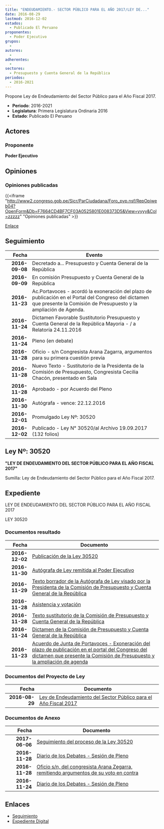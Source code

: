 ```yaml
---
title: "ENDEUDAMIENTO.- SECTOR PÚBLICO PARA EL AÑO 2017/LEY DE..."
date: 2016-08-29
lastmod: 2016-12-02
estados: 
  - Publicado El Peruano
proponentes: 
  - Poder Ejecutivo
grupos: 
  - 
autores: 
  - 
adherentes: 
  - 
sectores: 
  - Presupuesto y Cuenta General de la República
periodos: 
  - 2016-2021
---
```


Propone Ley de Endeudamiento del Sector Público para el Año Fiscal 2017.

- **Periodo**: 2016-2021
- **Legislatura**: Primera Legislatura Ordinaria 2016
- **Estado**: Publicado El Peruano

## Actores

### Proponente

**Poder Ejecutivo**


## Opiniones

### Opiniones publicadas

{{<iframe "http://www2.congreso.gob.pe/Sicr/ParCiudadana/Foro_pvp.nsf/RepOpiweb04?OpenForm&Db=F7664CD4BF7CF03A0525801E008373D5&View=yyyy&Col=zzzzz" "Opiniones publicadas" >}}

[Enlace](http://www2.congreso.gob.pe/Sicr/ParCiudadana/Foro_pvp.nsf/RepOpiweb04?OpenForm&Db=F7664CD4BF7CF03A0525801E008373D5&View=yyyy&Col=zzzzz)

## Seguimiento

| Fecha | Evento |
|------:|--------|
| **2016-09-08** | Decretado a... Presupuesto y Cuenta General de la República|
| **2016-09-09** | En comisión Presupuesto y Cuenta General de la República|
| **2016-11-23** | Ac.Portavoces - acordó la exoneración del plazo de publicación en el Portal del Congreso del dictamen que presente la Comisión de Presupuesto y la ampliación de Agenda.|
| **2016-11-24** | Dictamen Favorable Sustitutorio Presupuesto y Cuenta General de la República Mayoria - / a Relatoría 24.11.2016|
| **2016-11-24** | Pleno (en debate)|
| **2016-11-28** | Oficio - s/n Congresista Arana Zagarra, argumentos para su primera cuestión previa|
| **2016-11-28** | Nuevo Texto - Sustitutorio de la Presidenta de la Comisión de Presupuesto, Congresista Cecilia Chacón, presentado en Sala|
| **2016-11-28** | Aprobado - por Acuerdo del Pleno|
| **2016-11-30** | Autógrafa - vence: 22.12.2016|
| **2016-12-01** | Promulgado Ley Nº: 30520|
| **2016-12-02** | Publicado - Ley N° 30520/al Archivo 19.09.2017 (132 folios)|

## Ley Nº: 30520

**"LEY DE ENDEUDAMIENTO DEL SECTOR PÚBLICO PARA EL AÑO FISCAL 2017"**

Sumilla: Ley de Endeudamiento del Sector Público para el Año Fiscal 2017.


## Expediente

LEY DE ENDEUDAMIENTO DEL SECTOR PÚBLICO PARA EL AÑO FISCAL 2017

LEY 30520


### Documentos resultado

| Fecha | Documento |
|------:|--------|
| **2016-12-02** | [Publicación de la Ley 30520](javascript:abredoc('http://www.leyes.congreso.gob.pe/Documentos/2016_2021/ADLP/Normas_Legales/30520-LEY..pdf')) |
| **2016-11-30** | [Autógrafa de Ley remitida al Poder Ejecutivo](javascript:abredoc('http://www.leyes.congreso.gob.pe/Documentos/2016_2021/ADLP/Texto_Aprobado/AU0017120161130.pdf')) |
| **2016-11-29** | [Texto borrador de la Autógrafa de Ley visado por la Presidenta de la Comisión de Presupuesto y Cuenta General de la República](javascript:abredoc('http://www.leyes.congreso.gob.pe/Documentos/2016_2021/Texto_Borrador_de_Autografa/BAU0017120161129.pdf')) |
| **2016-11-28** | [Asistencia y votación](javascript:abredoc('http://www.leyes.congreso.gob.pe/Documentos/2016_2021/Asistencia_y_Votacion/Proyectos_de_Ley/AV0017120161128.pdf')) |
| **2016-11-28** | [Texto sustitutorio de la Comisión de Presupuesto y Cuenta General de la República](javascript:abredoc('http://www.leyes.congreso.gob.pe/Documentos/2016_2021/Texto_Sustitutorio/Proyectos_de_Ley/TS0017120161128..pdf')) |
| **2016-11-24** | [Dictamen de la Comisión de Presupuesto y Cuenta General de la República](javascript:abredoc('http://www.leyes.congreso.gob.pe/Documentos/2016_2021/Dictamenes/Proyectos_de_Ley/00171DC17MAY20161124.pdf')) |
| **2016-11-23** | [Acuerdo de Junta de Portavoces - Exoneración del plazo de publicación en el portal del Congreso del dictamen que presente la Comisión de Presupuesto y la ampliación de agenda](javascript:abredoc('http://www.leyes.congreso.gob.pe/Documentos/2016_2021/Acuerdos/Junta_Portavoces/AJP0017120161123.pdf')) |

### Documentos del Proyecto de Ley

| Fecha | Documento |
|------:|--------|
| **2016-08-29** | [Ley de Endeudamiento del Sector Público para el Año Fiscal 2017](javascript:abredoc('http://www.leyes.congreso.gob.pe/Documentos/2016_2021/Proyectos_de_Ley_y_de_Resoluciones_Legislativas/PL0017120160829-1.pdf')) |

### Documentos de Anexo

| Fecha | Documento |
|------:|--------|
| **2017-06-06** | [Seguimiento del proceso de la Ley 30520](javascript:abredoc('http://www.leyes.congreso.gob.pe/Documentos/2016_2021/Seguimiento_de_Proyectos_de_Ley/00171PL20170606.pdf')) |
| **2016-11-28** | [Diario de los Debates - Sesión de Pleno](javascript:abredoc('http://www2.congreso.gob.pe/Sicr/DiarioDebates/Publicad.nsf/SesionesPleno/05256D6E0073DFE90525807A006038CC/$FILE/PLO-2016-20B.pdf')) |
| **2016-11-28** | [Oficio s/n, del congresista Arana Zegarra, remitiendo argumentos de su voto en contra](javascript:abredoc('http://www.leyes.congreso.gob.pe/Documentos/2016_2021/Oficios/Congresistas/OFICIO-S-NCP.pdf')) |
| **2016-11-24** | [Diario de los Debates - Sesión de Pleno](javascript:abredoc('http://www2.congreso.gob.pe/Sicr/DiarioDebates/Publicad.nsf/SesionesPleno/05256D6E0073DFE905258076005E9846/$FILE/PLO-2016-20.pdf')) |

## Enlaces 

- [Seguimiento](http://www2.congreso.gob.pehttp://www2.congreso.gob.pe/Sicr/TraDocEstProc/CLProLey2016.nsf/f7fff46988ca05b1052578e100829cc7/ea91e8d32fae0d8d0525801f000f20bd?OpenDocument)
- [Expediente Digital](http://www2.congreso.gob.pehttp://www2.congreso.gob.pe/Sicr/TraDocEstProc/CLProLey2016.nsf/f7fff46988ca05b1052578e100829cc7/ea91e8d32fae0d8d0525801f000f20bd?OpenDocument&Click=05257FB7005EB655.eb71d0cf91d8294e05256cdf006b5706/$Body/0.1C6C)
